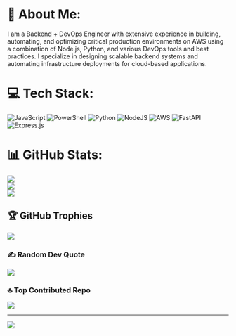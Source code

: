 # 💫 About Me:
I am a Backend + DevOps Engineer with extensive experience in building, automating, and optimizing critical production environments on AWS using a combination of Node.js, Python, and various DevOps tools and best practices. I specialize in designing scalable backend systems and automating infrastructure deployments for cloud-based applications.


# 💻 Tech Stack:
![JavaScript](https://img.shields.io/badge/javascript-%23323330.svg?style=for-the-badge&logo=javascript&logoColor=%23F7DF1E) ![PowerShell](https://img.shields.io/badge/PowerShell-%235391FE.svg?style=for-the-badge&logo=powershell&logoColor=white) ![Python](https://img.shields.io/badge/python-3670A0?style=for-the-badge&logo=python&logoColor=ffdd54) ![NodeJS](https://img.shields.io/badge/node.js-6DA55F?style=for-the-badge&logo=node.js&logoColor=white) ![AWS](https://img.shields.io/badge/AWS-%23FF9900.svg?style=for-the-badge&logo=amazon-aws&logoColor=white) ![FastAPI](https://img.shields.io/badge/FastAPI-005571?style=for-the-badge&logo=fastapi) ![Express.js](https://img.shields.io/badge/express.js-%23404d59.svg?style=for-the-badge&logo=express&logoColor=%2361DAFB)
# 📊 GitHub Stats:
![](https://github-readme-stats.vercel.app/api?username=ruskinb1&theme=dark&hide_border=false&include_all_commits=false&count_private=false)<br/>
![](https://github-readme-streak-stats.herokuapp.com/?user=ruskinb1&theme=dark&hide_border=false)<br/>
![](https://github-readme-stats.vercel.app/api/top-langs/?username=ruskinb1&theme=dark&hide_border=false&include_all_commits=false&count_private=false&layout=compact)

## 🏆 GitHub Trophies
![](https://github-profile-trophy.vercel.app/?username=ruskinb1&theme=radical&no-frame=false&no-bg=true&margin-w=4)

### ✍️ Random Dev Quote
![](https://quotes-github-readme.vercel.app/api?type=horizontal&theme=radical)

### 🔝 Top Contributed Repo
![](https://github-contributor-stats.vercel.app/api?username=ruskinb1&limit=5&theme=dark&combine_all_yearly_contributions=true)

---
[![](https://visitcount.itsvg.in/api?id=ruskinb1&icon=0&color=0)](https://visitcount.itsvg.in)

<!-- Proudly created with GPRM ( https://gprm.itsvg.in ) -->
